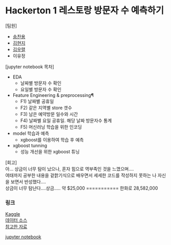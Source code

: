 # Hackerton 1 레스토랑 방문자 수 예측하기

[팀원]
- [송찬용](https://github.com/thdcksdyd98)
- [김현지](https://github.com/aacara)
- [김우렬](https://github.com/wooryeol)
- 이유정

[jupyter notebook 목차]
- EDA
  - 날짜별 방문자 수 확인
  - 요일별 방문자 수 확인
- Feature Engineering & preprocessing¶
  - F1) 날짜별 공휴일
  - F2) 같은 지역별 store 갯수
  - F3) 남은 예약방문 일수와 시간
  - F4) 날짜별 요일 공휴일. 해당 날짜 방문자수 통계
  - F5) 머신러닝 학습을 위한 인코딩
- model 학습과 예측
  - xgboost를 이용하여 학습 후 예측
- xgboost tunning
  - 성능 개선을 위한 xgboost 튜닝

[회고]   
아... 상금이 너무 탐이 났으나, 혼자 힘으로 역부족인 것을 느꼈으며....    
여태까지 공부한 내용을 겉핡기식으로 배우면서 세세한 코드를 작성하지 못하는 나 자신을 보면서 반성했다....   
상금이 너무 탐난다....상금..... 약 $25,000 =========== 한화로 28,582,000

### 링크
[Kaggle](https://www.kaggle.com/c/recruit-restaurant-visitor-forecasting)   
[데이터 소스](https://www.kaggle.com/c/recruit-restaurant-visitor-forecasting/data)   
[참고한 자료](https://github.com/ligz08/Kaggle-Recruit-Restaurant-Visitor-Forecasting)

[jupyter notebook](https://github.com/kalina007/Hackerton/blob/main/HackerTon1/hackerton_1-version1.ipynb)
